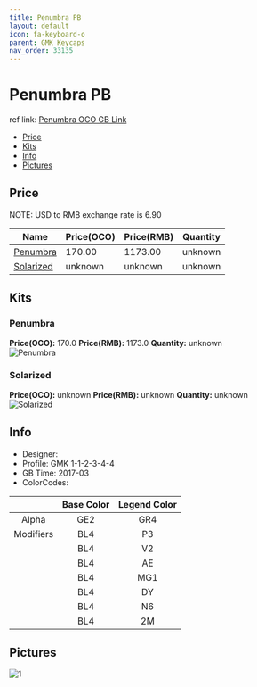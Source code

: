 ```yaml
---
title: Penumbra PB
layout: default
icon: fa-keyboard-o
parent: GMK Keycaps
nav_order: 33135
---
```


# Penumbra PB

ref link: [Penumbra OCO GB Link](https://www.originativeco.com/products/penumbra)

* [Price](#price)
* [Kits](#kits)
* [Info](#info)
* [Pictures](#pictures)


## Price  
NOTE: USD to RMB exchange rate is 6.90

| Name          | Price(OCO)    |  Price(RMB) | Quantity |
| ------------- | ------------ |  ---------- | -------- |
|[Penumbra](#penumbra)|170.00|1173.00|unknown|
|[Solarized](#solarized)|unknown|unknown|unknown|


## Kits
### Penumbra
**Price(OCO):** 170.0    **Price(RMB):** 1173.0    **Quantity:** unknown  
<img src="{{ 'assets/images/gmk-keycaps/penumbra/kits_pics/penumbra.png' | relative_url }}" alt="Penumbra" class="image featured">

### Solarized
**Price(OCO):** unknown    **Price(RMB):** unknown    **Quantity:** unknown  
<img src="{{ 'assets/images/gmk-keycaps/penumbra/kits_pics/solarized.png' | relative_url }}" alt="Solarized" class="image featured">


## Info
* Designer: 
* Profile: GMK 1-1-2-3-4-4
* GB Time: 2017-03
* ColorCodes: 

| |Base Color     | Legend Color
| :-------------: | :-------------: | :------------:
|Alpha|GE2|GR4
|Modifiers|BL4|P3
||BL4|V2
||BL4|AE
||BL4|MG1
||BL4|DY
||BL4|N6
||BL4|2M


## Pictures
<img src="{{ 'assets/images/gmk-keycaps/penumbra/rendering_pics/1.jpg' | relative_url }}" alt="1" class="image featured">
